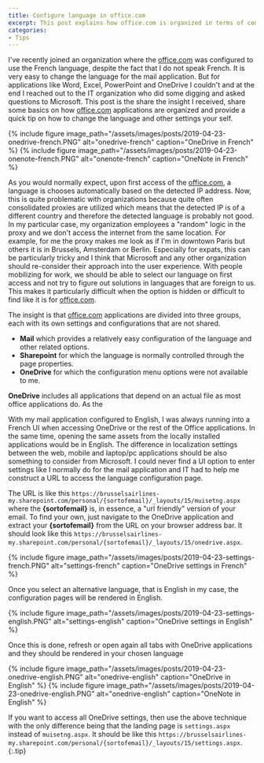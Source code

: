 ```yaml
---
title: Configure language in office.com
excerpt: This post explains how office.com is organized in terms of configuration and how to change the language
categories:
- Tips
---
```


I've recently joined an organization where the [office.com](https://office.com) was configured to use the French language, despite the fact that I do not speak French. It is very easy to change the language for the mail application. But for applications like Word, Excel, PowerPoint and OneDrive I couldn't and at the end I reached out to the IT organization who did some digging and asked questions to Microsoft. This post is the share the insight I received, share some basics on how [office.com](https://office.com) applications are organized and provide a quick tip on how to change the language and other settings your self.

{% include figure image_path="/assets/images/posts/2019-04-23-onedrive-french.PNG" alt="onedrive-french" caption="OneDrive in French" %}
{% include figure image_path="/assets/images/posts/2019-04-23-onenote-french.PNG" alt="onenote-french" caption="OneNote in French" %}

As you would normally expect, upon first access of the [office.com](https://office.com), a language is chooses automatically based on the detected IP address. Now, this is quite problematic with organizations because quite often consolidated proxies are utilized which means that the detected IP is of a different country and therefore the detected language is probably not good. In my particular case, my organization employees a "random" logic in the proxy and we don't access the internet from the same location. For example, for me the proxy makes me look as if I'm in downtown Paris but others it is in Brussels, Amsterdam or Berlin. Especially for expats, this can be particularly tricky and I think that Microsoft and any other organization should re-consider their approach into the user experience. With people mobilizing for work, we should be able to select our language on first access and not try to figure out solutions in languages that are foreign to us. This makes it particularly difficult when the option is hidden or difficult to find like it is for [office.com](https://office.com).

The insight is that [office.com](https://office.com) applications are divided into three groups, each with its own settings and configurations that are not shared. 

- **Mail** which provides a relatively easy configuration of the language and other related options. 
- **Sharepoint** for which the language is normally controlled through the page properties.
- **OneDrive** for which the configuration menu options were not available to me. 

**OneDrive** includes all applications that depend on an actual file as most office applications do. As the

With my mail application configured to English, I was always running into a French UI when accessing OneDrive or the rest of the Office applications. In the same time, opening the same assets from the locally installed applications would be in English. The difference in localization settings between the web, mobile and laptop/pc applications should be also something to consider from Microsoft. I could never find a UI option to enter settings like I normally do for the mail application and IT had to help me construct a URL to access the language configuration page. 

The URL is like this `https://brusselsairlines-my.sharepoint.com/personal/{sortofemail}/_layouts/15/muisetng.aspx` where the **{sortofemail}** is, in essence, a "url friendly" version of your email. To find your own, just navigate to the OneDrive application and extract your **{sortofemail}** from the URL on your browser address bar. It should look like this `https://brusselsairlines-my.sharepoint.com/personal/{sortofemail}/_layouts/15/onedrive.aspx`.

{% include figure image_path="/assets/images/posts/2019-04-23-settings-french.PNG" alt="settings-french" caption="OneDrive settings in French" %}

Once you select an alternative language, that is English in my case, the configuration pages will be rendered in English.

{% include figure image_path="/assets/images/posts/2019-04-23-settings-english.PNG" alt="settings-english" caption="OneDrive settings in English" %}

Once this is done, refresh or open again all tabs with OneDrive applications and they should be rendered in your chosen language

{% include figure image_path="/assets/images/posts/2019-04-23-onedrive-english.PNG" alt="onedrive-english" caption="OneDrive in English" %}
{% include figure image_path="/assets/images/posts/2019-04-23-onedrive-english.PNG" alt="onedrive-english" caption="OneNote in English" %}

If you want to access all OneDrive settings, then use the above technique with the only difference being that the landing page is `settings.aspx` instead of `muisetng.aspx`. It should be like this `https://brusselsairlines-my.sharepoint.com/personal/{sortofemail}/_layouts/15/settings.aspx`.{:.tip}